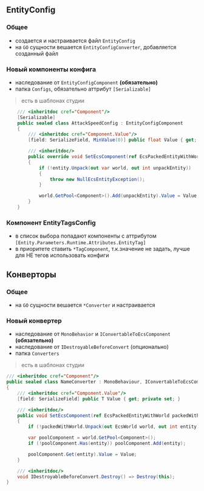 ## EntityConfig

### Общее

-   создается и настраивается файл `EntityConfig`
-   на `GO` сущности вешается `EntityConfigConverter`, добавляется созданный файл

### Новый компоненты конфига

-   наследование от `EntityConfigComponent` **(обязательно)**
-   папка `Configs`, обязательно аттрибут `[Serializable]`

> есть в шаблонах студии

```csharp
    /// <inheritdoc cref="Component"/>
    [Serializable]
    public sealed class AttackSpeedConfig : EntityConfigComponent
    {
        /// <inheritdoc cref="Component.Value"/>
        [field: SerializeField, MinValue(0)] public float Value { get; private set; }

        /// <inheritdoc/>
        public override void SetEcsComponent(ref EcsPackedEntityWithWorld entity)
        {
            if (!entity.Unpack(out var world, out int unpackEntity))
            {
                throw new NullEcsEntityException();
            }

            world.GetPool<Component>().Add(unpackEntity).Value = Value;
        }
    }
```

### Компонент EntityTagsConfig

-   в список выбора попадают компоненты с аттрибутом `[Entity.Parameters.Runtime.Attributes.EntityTag]`
-   в приоритете ставить `*TagComponent`, т.к.значение не задать, лучше для НЕ тегов использовать конфиги

## Конверторы

### Общее

-   на `GO` сущности вешается `*Converter` и настраивается

### Новый конвертер

-   наследование от `MonoBehavior` и `IConvertableToEcsComponent` **(обязательно)**
-   наследование от `IDestroyableBeforeConvert` (опционально)
-   папка `Converters`

> есть в шаблонах студии

```csharp
/// <inheritdoc cref="Component"/>
public sealed class NameConverter : MonoBehaviour, IConvertableToEcsComponent, IDestroyableBeforeConvert
{
    /// <inheritdoc cref="Component.Value"/>
    [field: SerializeField] public T Value { get; private set; }

    /// <inheritdoc/>
    public void SetEcsComponent(ref EcsPackedEntityWithWorld packedWithWorld)
    {
        if (!packedWithWorld.Unpack(out EcsWorld world, out int entity)) return;

        var poolComponent = world.GetPool<Component>();
        if (!poolComponent.Has(entity)) poolComponent.Add(entity);

        poolComponent.Get(entity).Value = Value;
    }

    /// <inheritdoc/>
    void IDestroyableBeforeConvert.Destroy() => Destroy(this);
}
```
